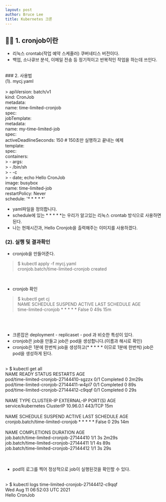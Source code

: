 ```yaml
---
layout: post
author: Bruce Lee
title: Kubernetes 크론
---
```


## 👨‍🎓 1. cronjob이란<br/>
- 리눅스 crontab(작업 예약 스케줄러) 쿠버네티스 버전이다.<br/>
-  백업, 소나큐브 분석, 이메일 전송 등 정기적이고 반복적인 작업을 하는데 쓰인다.<br/>
<br/>
### 2. 사용법 <br/>
(1). mycj.yaml<br/>
<br/>
> apiVersion: batch/v1<br/>
kind: CronJob<br/>
metadata:<br/>
name: time-limited-cronjob<br/>
spec:<br/>
jobTemplate:<br/>
metadata:<br/>
name: my-time-limited-job<br/>
spec:<br/>
activeDeadlineSeconds: 150 # 150초만 실행하고 끝내는 예제<br/>
template:<br/>
spec:<br/>
containers:<br/>
> - args:<br/>
> - /bin/sh<br/>
> - -c<br/>
> - date; echo Hello CronJob<br/>
image: busybox<br/>
name: time-limited-job<br/>
restartPolicy: Never<br/>
schedule: '* * * * *'<br/>

- yaml파일을 정의합니다.<br/>
- schedule에 있는 * * * * *는 우리가 알고있는 리눅스 crontab 방식으로 사용하면 된다.<br/>
- 나는 현재시간과, Hello Cronjob을 출력해주는 이미지를 사용하겠다.<br/>
### (2). 실행 및 결과확인<br/>
- cronjob을 만들어준다.<br/>
> $ kubectl apply -f mycj.yaml <br/>
cronjob.batch/time-limited-cronjob created<br/>
<br/>

- cronjob 확인<br/>
> $ kubectl get cj<br/>
NAME                   SCHEDULE    SUSPEND   ACTIVE   LAST SCHEDULE   AGE<br/>
time-limited-cronjob   * * * * *   False     0        49s             15m<br/>
<br/>
<br/>

- 크론잡은 deployment - replicaset - pod 과 비슷한 특성이 있다.<br/>
- cronjob은 job을 만들고 job은 pod을 생성합니다.(이름과 해시로 확인)<br/>
- cronjob은 1분에 한번씩 job을 생성하고(* * * * * 이므로 1분에 한번씩) job은 pod을 생성하게 된다.<br/>
<br/>
> $ kubectl get all<br/>
NAME                                      READY   STATUS      RESTARTS   AGE<br/>
pod/time-limited-cronjob-27144410-sgzzx   0/1     Completed   0          2m29s<br/>
pod/time-limited-cronjob-27144411-w4pl7   0/1     Completed   0          89s<br/>
pod/time-limited-cronjob-27144412-c9qqf   0/1     Completed   0          29s<br/>
<br/>
NAME                 TYPE        CLUSTER-IP   EXTERNAL-IP   PORT(S)   AGE<br/>
service/kubernetes   ClusterIP   10.96.0.1    <none>        443/TCP   15m<br/>
<br/>
NAME                                 SCHEDULE    SUSPEND   ACTIVE   LAST SCHEDULE   AGE<br/>
cronjob.batch/time-limited-cronjob   * * * * *   False     0        29s             14m<br/>
<br/>
NAME                                      COMPLETIONS   DURATION   AGE<br/>
job.batch/time-limited-cronjob-27144410   1/1           3s         2m29s<br/>
job.batch/time-limited-cronjob-27144411   1/1           4s         89s<br/>
job.batch/time-limited-cronjob-27144412   1/1           3s         29s<br/>
<br/>
<br/>

- pod의 로그를 찍어 정상적으로 job이 실행된것을 확인할 수 있다.<br/>
<br/>
> $ kubectl logs time-limited-cronjob-27144412-c9qqf<br/>
Wed Aug 11 06:52:03 UTC 2021<br/>
Hello CronJob